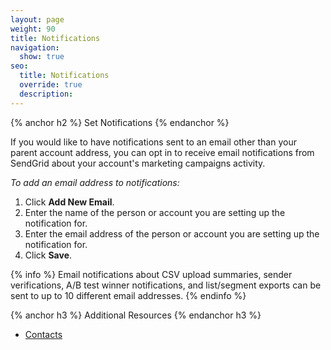 ```yaml
---
layout: page
weight: 90
title: Notifications
navigation:
  show: true
seo:
  title: Notifications
  override: true
  description:
---
```


{% anchor h2 %}
Set Notifications
{% endanchor %}

If you would like to have notifications sent to an email other than your parent account address, you can opt in to receive email notifications from SendGrid about your account's marketing campaigns activity.   

*To add an email address to notifications:*

1. Click **Add New Email**.
1. Enter the name of the person or account you are setting up the notification for.
1. Enter the email address of the person or account you are setting up the notification for. 
1. Click **Save**.

{% info %}
Email notifications about CSV upload summaries, sender verifications, A/B test winner notifications, and list/segment exports can be sent to up to 10 different email addresses.
{% endinfo %}

{% anchor h3 %}
Additional Resources
{% endanchor h3 %}

- [Contacts](https://sendgrid.com/docs/User_Guide/Marketing_Campaigns/contacts.html)


